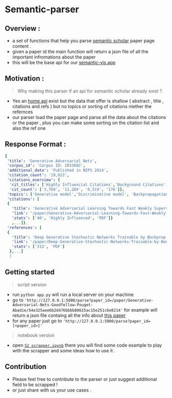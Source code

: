 # Semantic-parser

## Overview :

- a set of functions that help you parse [semantic scholar](https://www.semanticscholar.org/paper/DAG-GNN%3A-DAG-Structure-Learning-with-Graph-Neural-Yu-Chen/1d6b8803f6f6b188802275210eb5d7839644a8b5) paper page content .
- given a paper id the main function will return a json file of all the important infromations about the paper
- this will be the base api for our [semantic-vis app](https://github.com/AnasAito/Shemantic-vis##)

## Motivation :

> Why making this parser if an api for semantic scholar already exist ?

- Yes an [home api](https://api.semanticscholar.org/) exist but the data that offer is shallow ( abstract , title , citations and refs )
  but no topics or sorting of citations niether the refernces
- our parser load the paper page and parse all the data about the citations or the paper , plus you can make some sorting on the citation list and also the ref one

## Response Format :

```yaml
{
 'title': 'Generative Adversarial Nets',
 'corpus_id': 'Corpus ID: 1033682',
 'additional_data': 'Published in NIPS 2014',
 'citation_count': '19,622',
 'citations_overview': {
  'cit_titles': ['Highly Influencial Citations','Background Citations',' Methods Citations', ' Results Citations'],
  'cit_count': ['3,769', '11,284', '6,519', '176']},
 'topics': ['Generative model','Discriminative model', 'Backpropagation', 'Minimax',..],
 'citations': [
 {
   'title': 'Generative Adversarial Learning Towards Fast Weakly Supervised Detection',
   'link': '/paper/Generative-Adversarial-Learning-Towards-Fast-Weakly-Shen-Ji/862b9feff7c5f40736d83bbf10abe32c2702c490',
   'stats': ['40', 'Highly Influenced', 'PDF']}
   ,...]},
 'references': [
 {
   'title': 'Deep Generative Stochastic Networks Trainable by Backprop',
   'link': '/paper/Deep-Generative-Stochastic-Networks-Trainable-by-Bengio-Thibodeau-Laufer/5ffa8bf1bf3e39227be28de4ff6915d3b21eb52d',
   'stats': ['313', 'PDF']
  },...]
  }
```

## Getting started

> script version

- run `python app.py` will run a local server on your machine
- go to `'http://127.0.0.1:5000/parse?paper_id=/paper/Generative-Adversarial-Nets-Goodfellow-Pouget-Abadie/54e325aee6b2d476bbbb88615ac15e251c6e8214'` for example will return a json file containg all the info about [this paper](https://www.semanticscholar.org/paper/Generative-Adversarial-Networks-Goodfellow-Pouget-Abadie/5e9ed7e980634562a329e85ad225d23ea77f3d1f)
- for any paper just go to `'http://127.0.0.1:5000/parse?paper_id=[<paper_id>]'`

> notebook version

- open [`S2 scrapper.ipynb`](https://github.com/AnasAito/Semantic-parser/blob/main/S2%20scrapper.ipynb) there you will find some code example to play with the scrapper and some ideas how to use it .

## Contribution

- Please feel free to contribute to the parser or just suggest additional field to be scrapped !
- or just share with us your use cases .
